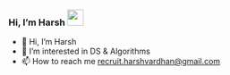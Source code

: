 ### Hi, I’m Harsh <img src="https://github.com/TheDudeThatCode/TheDudeThatCode/blob/master/Assets/Hi.gif" width="29px">

<!--
**poojachaudhary-geu/poojachaudhary-geu** is a ✨ _special_ ✨ repository because its `README.md` (this file) appears on your GitHub profile.

Here are some ideas to get you started:

- 🔭 I’m currently working on ...
- 🌱 I’m currently learning ...
- 👯 I’m looking to collaborate on ...
- 🤔 I’m looking for help with ...
- 💬 Ask me about ...
- 📫 How to reach me: ...
- 😄 Pronouns: ...
- ⚡ Fun fact: ...
-->
- 👋 Hi, I’m Harsh
- 👀 I’m interested in DS & Algorithms 
- 📫 How to reach me recruit.harshvardhan@gmail.com


